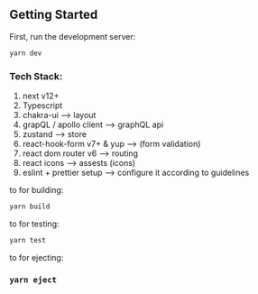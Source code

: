 ## Getting Started

First, run the development server:

```bash
yarn dev
```


### Tech Stack:

1. next v12+
2. Typescript
3. chakra-ui --> layout
4. grapQL / apollo client --> graphQL api
5. zustand --> store
6. react-hook-form v7+ & yup --> (form validation)
7. react dom router v6 --> routing
8. react icons --> assests (icons)
9. eslint + prettier setup --> configure it according to guidelines

to for building:

```bash
yarn build
```

to for testing:

```bash
yarn test
```

to for ejecting:

### `yarn eject`
